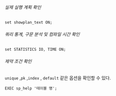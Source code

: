
###### 실제 실행 계획 확인

```
set showplan_text ON;
```


###### 쿼리 통계, 구문 분석 및 컴파일 시간 확인

```
set STATISTICS IO, TIME ON;
```


###### 제약 조건 확인

`unique` ,`pk` ,`index` , `default` 같은 옵션을 확인할 수 있다.

```
EXEC sp_help '테이블 명';
```